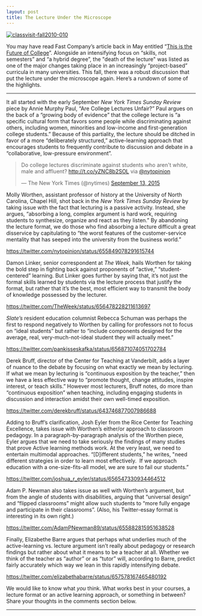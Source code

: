 ```yaml
---
layout: post
title: The Lecture Under the Microscope
---
```


[![classvisit-fall2010-010](http://www.instruction.uh.edu/wp-content/uploads/2015/11/classvisit-fall2010-010-1024x531.jpg)](http://www.instruction.uh.edu/wp-content/uploads/2015/11/classvisit-fall2010-010.jpg)

You may have read Fast Company’s article back in May entitled “[This is the Future of College](http://www.fastcompany.com/3046299/the-new-rules-of-work/this-is-the-future-of-college)”. Alongside an intensifying focus on “skills, not semesters” and “a hybrid degree”, the "death of the lecture" was listed as one of the major changes taking place in an increasingly “project-based” curricula in many universities. This fall, there was a robust discussion that put the lecture under the microscope again. Here’s a rundown of some of the highlights.

* * *

It all started with the early September _New York Times Sunday Review_ piece by Annie Murphy Paul, “Are College Lectures Unfair?” Paul argues on the back of a “growing body of evidence” that the college lecture is “a specific cultural form that favors some people while discriminating against others, including women, minorities and low-income and first-generation college students.” Because of this partiality, the lecture should be ditched in favor of a more “deliberately structured,” active-learning approach that encourages students to frequently contribute to discussion and debate in a “collaborative, low-pressure environment”.

<blockquote class="twitter-tweet" data-lang="en"><p lang="en" dir="ltr">Do college lectures discriminate against students who aren&#39;t white, male and affluent? <a href="http://t.co/yZNC8b2SOL">http://t.co/yZNC8b2SOL</a> via <a href="https://twitter.com/nytopinion">@nytopinion</a></p>&mdash; The New York Times (@nytimes) <a href="https://twitter.com/nytimes/status/642927403015217154">September 13, 2015</a></blockquote> <script async src="//platform.twitter.com/widgets.js" charset="utf-8"></script>

Molly Worthen, assistant professor of history at the University of North Carolina, Chapel Hill, shot back in the _New York Times Sunday Review_ by taking issue with the fact that lecturing is a passive activity. Instead, she argues, “absorbing a long, complex argument is hard work, requiring students to synthesize, organize and react as they listen.” By abandoning the lecture format, we do those who find absorbing a lecture difficult a great disservice by capitulating to “the worst features of the customer-service mentality that has seeped into the university from the business world.”

https://twitter.com/nytopinion/status/655849078291615744

Damon Linker, senior correspondent at _The Week,_ hails Worthen for taking the bold step in fighting back against proponents of “active,” “student-centered” learning. But Linker goes further by saying that, it’s not just the formal skills learned by students via the lecture process that justify the format, but rather that it’s the best, most efficient way to transmit the body of knowledge possessed by the lecturer.

https://twitter.com/TheWeek/status/656478228211613697

_Slate’s_ resident education columnist Rebecca Schuman was perhaps the first to respond negatively to Worthen by calling for professors not to focus on “ideal students” but rather to “include components designed for the average, real, very-much-not-ideal student they will actually meet.”

https://twitter.com/pankisseskafka/status/656871074051702784

Derek Bruff, director of the Center for Teaching at Vanderbilt, adds a layer of nuance to the debate by focusing on what exactly we mean by lecturing. If what we mean by lecturing is “continuous exposition by the teacher,” then we have a less effective way to “promote thought, change attitudes, inspire interest, or teach skills.” However most lecturers, Bruff notes, do more than “continuous exposition” when teaching, including engaging students in discussion and interaction amidst their own well-timed exposition.

https://twitter.com/derekbruff/status/643746877007986688

Adding to Bruff’s clarification, Josh Eyler from the Rice Center for Teaching Excellence, takes issue with Worthen’s either/or approach to classroom pedagogy. In a paragraph-by-paragraph analysis of the Worthen piece, Eyler argues that we need to take seriously the findings of many studies that prove Active learning methods work. At the very least, we need to entertain multimodal approaches. “[D]ifferent students,” he writes, "need different strategies in order to learn most effectively.  If we approach education with a one-size-fits-all model, we are sure to fail our students.”

https://twitter.com/joshua_r_eyler/status/656547330934464512

Adam P. Newman also takes issue as well with Worthen’s argument, but from the angle of students with disabilities, arguing that “universal design” and “flipped classrooms” might allow such students to “more fully engage and participate in their classrooms”. (Also, his Twitter-essay format is interesting in its own right.)

https://twitter.com/AdamPNewman89/status/655882815951638528

Finally, Elizabethe Barre argues that perhaps what underlies much of the active-learning vs. lecture argument isn’t really about pedagogy or research findings but rather about what it means to be a teacher at all. Whether we think of the teacher as “author” or as “tutor” will, according to Barre, predict fairly accurately which way we lean in this rapidly intensifying debate.

https://twitter.com/elizabethabarre/status/657578167465480192

We would like to know what _you_ think. What works best in your courses, a lecture format or an active learning approach, or something in between? Share your thoughts in the comments section below.

* * *

